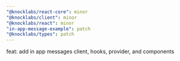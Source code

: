 ```yaml
---
"@knocklabs/react-core": minor
"@knocklabs/client": minor
"@knocklabs/react": minor
"in-app-message-example": patch
"@knocklabs/types": patch
---
```


feat: add in app messages client, hooks, provider, and components
